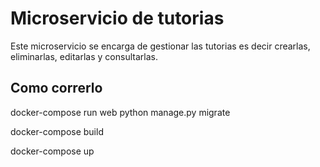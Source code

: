 # Microservicio de tutorias
Este microservicio se encarga de gestionar las tutorias es decir crearlas, eliminarlas, editarlas y consultarlas.

## Como correrlo
docker-compose run web python manage.py migrate

docker-compose build

docker-compose up
